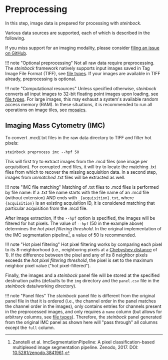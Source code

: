 # Preprocessing

In this step, image data is prepared for processing with *steinbock*.

Various data sources are supported, each of which is described in the following.

If you miss support for an imaging modality, please consider [filing an issue on GitHub](https://github.com/BodenmillerGroup/steinbock/issues).

!!! note "Optional preprocessing"
    Not all raw data require preprocessing. The *steinbock* framework natively supports input images saved in Tag Image File Format (TIFF), see [file types](../specs/file-types.md#images). If your images are available in TIFF already, preprocessing is optional.

!!! note "Computational resources"
    Unless specified otherwise, *steinbock* converts all input images to 32-bit floating point images upon loading, see [file types](../specs/file-types.md#images). For large images, this may exhaust a system's available random access memory (RAM). In these situations, it is recommended to run all operations on image tiles, see [mosaics](tools.md#mosaics).

## Imaging Mass Cytometry (IMC)

To convert .mcd/.txt files in the raw data directory to TIFF and filter hot pixels:

    steinbock preprocess imc --hpf 50

This will first try to extract images from the .mcd files (one image per acquisition). For corrupted .mcd files, it will try to locate the matching .txt files from which to recover the missing acquisition data. In a second step, images from *unmatched* .txt files will be extracted as well.

!!! note "IMC file matching"
    Matching of .txt files to .mcd files is performed by file name: If a .txt file name starts with the file name of an .mcd file (without extension) AND ends with `_{acquisition}.txt`, where `{acquisition}` is an existing acquisition ID, it is considered matching that particular acquisition from the .mcd file.

After image extraction, if the `--hpf` option is specified, the images will be filtered for hot pixels. The value of `--hpf` (50 in the example above) determines the *hot pixel filtering threshold*. In the original implementation of the IMC segmentation pipeline[^1], a value of 50 is recommended.

!!! note "Hot pixel filtering"
    Hot pixel filtering works by comparing each pixel to its 8-neighborhood (i.e., neighboring pixels at a [Chebyshev distance](https://en.wikipedia.org/wiki/Chebyshev_distance) of 1). If the difference between the pixel and any of its 8 neighbor pixels exceeds the *hot pixel filtering threshold*, the pixel is set to the maximum neighbor pixel value ("hot pixel-filtered").

Finally, the images and a *steinbock* panel file will be stored at the specified destination paths (defaults to the `img` directory and the `panel.csv` file in the *steinbock* data/working directory).

!!! note "Panel files"
    The *steinbock* panel file is different from the original panel file in that it is ordered (i.e., the channel order in the panel matches the channel order in the images), only contains entries for channels present in the preprocessed images, and only requires a `name` column (but allows for arbitrary columns, see [file types](../specs/file-types.md#panel)). Therefore, the *steinbock* panel generated from the original IMC panel as shown here will "pass through" all columns except the `full` column.

[^1]: Zanotelli et al. ImcSegmentationPipeline: A pixel classification-based multiplexed image segmentation pipeline. Zenodo, 2017. DOI: [10.5281/zenodo.3841961](https://doi.org/10.5281/zenodo.3841961).
